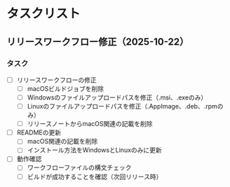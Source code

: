 # タスクリスト

## リリースワークフロー修正（2025-10-22）

### タスク

- [ ] リリースワークフローの修正
  - [ ] macOSビルドジョブを削除
  - [ ] Windowsのファイルアップロードパスを修正（.msi、.exeのみ）
  - [ ] Linuxのファイルアップロードパスを修正（.AppImage、.deb、.rpmのみ）
  - [ ] リリースノートからmacOS関連の記載を削除

- [ ] READMEの更新
  - [ ] macOS関連の記載を削除
  - [ ] インストール方法をWindowsとLinuxのみに更新

- [ ] 動作確認
  - [ ] ワークフローファイルの構文チェック
  - [ ] ビルドが成功することを確認（次回リリース時）
